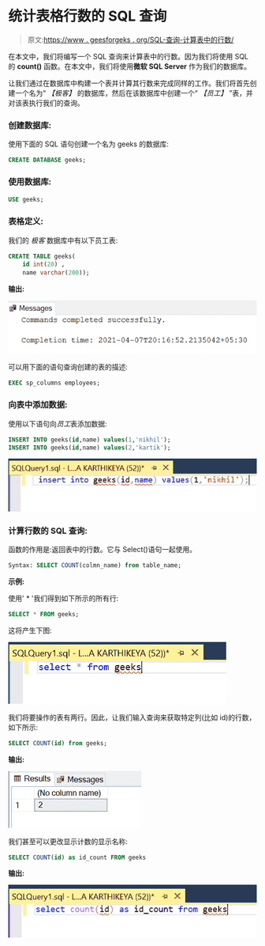 # 统计表格行数的 SQL 查询

> 原文:[https://www . geesforgeks . org/SQL-查询-计算表中的行数/](https://www.geeksforgeeks.org/sql-query-to-count-the-number-of-rows-in-a-table/)

在本文中，我们将编写一个 SQL 查询来计算表中的行数。因为我们将使用 SQL 的 **count()** 函数。在本文中，我们将使用**微软 SQL Server** 作为我们的数据库。

让我们通过在数据库中构建一个表并计算其行数来完成同样的工作。我们将首先创建一个名为“ *【极客】* 的数据库，然后在该数据库中创建一个“ *【员工】* ”表，并对该表执行我们的查询。

### **创建数据库:**

使用下面的 SQL 语句创建一个名为 geeks 的数据库:

```sql
CREATE DATABASE geeks;
```

### **使用数据库:**

```sql
USE geeks;
```

### 表格定义:

我们的 *极客* 数据库中有以下员工表:

```sql
CREATE TABLE geeks(
    id int(20) , 
    name varchar(200));
```

**输出:**

![](img/046187c9bc3a89a5f2a4526be2d37eb7.png)

可以用下面的语句查询创建的表的描述:

```sql
EXEC sp_columns employees;
```

### 向表中添加数据:

使用以下语句向*员工*表添加数据:

```sql
INSERT INTO geeks(id,name) values(1,'nikhil');
INSERT INTO geeks(id,name) values(2,'kartik');
```

![](img/6965dba0c5758cdca93688f52e6dbc34.png)

### 计算行数的 SQL 查询:

函数的作用是:返回表中的行数。它与 Select()语句一起使用。

```sql
Syntax: SELECT COUNT(colmn_name) from table_name;
```

**示例:**

使用' * '我们得到如下所示的所有行:

```sql
SELECT * FROM geeks;
```

这将产生下图:

![](img/0c73ba886284e49534adb8a9ea0f9327.png)

我们将要操作的表有两行。因此，让我们输入查询来获取特定列(比如 id)的行数，如下所示:

```sql
SELECT COUNT(id) from geeks;
```

**输出:**

![](img/7486bdf3a38674e87b986f30caa7e283.png)

我们甚至可以更改显示计数的显示名称:

```sql
SELECT COUNT(id) as id_count FROM geeks
```

**输出:**

![](img/7d74ca5b1ee2aeb1e8eedc6878babb08.png)